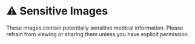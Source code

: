 # ⚠️  Sensitive Images
These images contain potentially sensitive medical information.
Please refrain from viewing or sharing them unless you have explicit permission.

